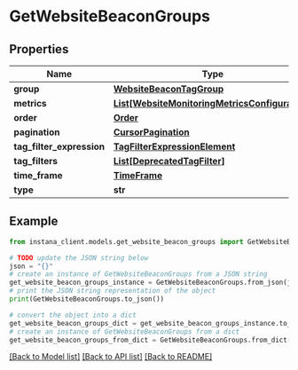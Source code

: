 # GetWebsiteBeaconGroups


## Properties

Name | Type | Description | Notes
------------ | ------------- | ------------- | -------------
**group** | [**WebsiteBeaconTagGroup**](WebsiteBeaconTagGroup.md) |  | 
**metrics** | [**List[WebsiteMonitoringMetricsConfiguration]**](WebsiteMonitoringMetricsConfiguration.md) |  | 
**order** | [**Order**](Order.md) |  | [optional] 
**pagination** | [**CursorPagination**](CursorPagination.md) |  | [optional] 
**tag_filter_expression** | [**TagFilterExpressionElement**](TagFilterExpressionElement.md) |  | [optional] 
**tag_filters** | [**List[DeprecatedTagFilter]**](DeprecatedTagFilter.md) |  | [optional] 
**time_frame** | [**TimeFrame**](TimeFrame.md) |  | [optional] 
**type** | **str** |  | 

## Example

```python
from instana_client.models.get_website_beacon_groups import GetWebsiteBeaconGroups

# TODO update the JSON string below
json = "{}"
# create an instance of GetWebsiteBeaconGroups from a JSON string
get_website_beacon_groups_instance = GetWebsiteBeaconGroups.from_json(json)
# print the JSON string representation of the object
print(GetWebsiteBeaconGroups.to_json())

# convert the object into a dict
get_website_beacon_groups_dict = get_website_beacon_groups_instance.to_dict()
# create an instance of GetWebsiteBeaconGroups from a dict
get_website_beacon_groups_from_dict = GetWebsiteBeaconGroups.from_dict(get_website_beacon_groups_dict)
```
[[Back to Model list]](../README.md#documentation-for-models) [[Back to API list]](../README.md#documentation-for-api-endpoints) [[Back to README]](../README.md)


